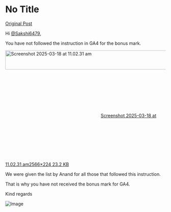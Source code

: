 # No Title

[Original Post](https://discourse.onlinedegree.iitm.ac.in/t/170309/2)

<p>Hi <a class="mention" href="/u/sakshi6479">@Sakshi6479</a>,</p>
<p>You have not followed the instruction in GA4 for the bonus mark.</p>
<p><div class="lightbox-wrapper"><a class="lightbox" href="https://europe1.discourse-cdn.com/flex013/uploads/iitm/original/3X/3/2/3205507ea43e03c25e60cdefccf830d9e1a803ed.png" data-download-href="/uploads/short-url/78vg63NQeOCt2TA1QPF7QmnHAiF.png?dl=1" title="Screenshot 2025-03-18 at 11.02.31 am"><img src="https://europe1.discourse-cdn.com/flex013/uploads/iitm/optimized/3X/3/2/3205507ea43e03c25e60cdefccf830d9e1a803ed_2_689x60.png" alt="Screenshot 2025-03-18 at 11.02.31 am" data-base62-sha1="78vg63NQeOCt2TA1QPF7QmnHAiF" width="689" height="60" srcset="https://europe1.discourse-cdn.com/flex013/uploads/iitm/optimized/3X/3/2/3205507ea43e03c25e60cdefccf830d9e1a803ed_2_689x60.png, https://europe1.discourse-cdn.com/flex013/uploads/iitm/optimized/3X/3/2/3205507ea43e03c25e60cdefccf830d9e1a803ed_2_1033x90.png 1.5x, https://europe1.discourse-cdn.com/flex013/uploads/iitm/optimized/3X/3/2/3205507ea43e03c25e60cdefccf830d9e1a803ed_2_1378x120.png 2x" data-dominant-color="C7D9D1"><div class="meta"><svg class="fa d-icon d-icon-far-image svg-icon" aria-hidden="true"><use href="#far-image"></use></svg><span class="filename">Screenshot 2025-03-18 at 11.02.31 am</span><span class="informations">2566×224 23.2 KB</span><svg class="fa d-icon d-icon-discourse-expand svg-icon" aria-hidden="true"><use href="#discourse-expand"></use></svg></div></a></div></p>
<p>We were given the list by Anand for all those that followed this instruction.</p>
<p>That is why you have not received the bonus mark for GA4.</p>
<p>Kind regards</p>

![Image](https://europe1.discourse-cdn.com/flex013/uploads/iitm/optimized/3X/3/2/3205507ea43e03c25e60cdefccf830d9e1a803ed_2_689x60.png)